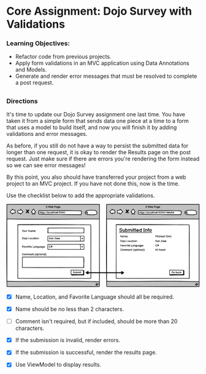 # Core Assignment: Dojo Survey with Validations

### Learning Objectives:

- Refactor code from previous projects.
- Apply form validations in an MVC application using Data Annotations and Models.
- Generate and render error messages that must be resolved to complete a post request.
##
### Directions
It's time to update our Dojo Survey assignment one last time. You have taken it from a simple form that sends data one piece at a time to a form that uses a model to build itself, and now you will finish it by adding validations and error messages.

As before, if you still do not have a way to persist the submitted data for longer than one request, it is okay to render the Results page on the post request. Just make sure if there are errors you're rendering the form instead so we can see error messages!

By this point, you also should have transferred your project from a web project to an MVC project. If you have not done this, now is the time.

Use the checklist below to add the appropriate validations.

![](asset/1666627355__SurveyWithModel.png)

- [x] Name, Location, and Favorite Language should all be required.

- [x] Name should be no less than 2 characters.

- [ ] Comment isn't required, but if included, should be more than 20 characters.

- [x] If the submission is invalid, render errors.

- [x] If the submission is successful, render the results page.

- [x] Use ViewModel to display results.
